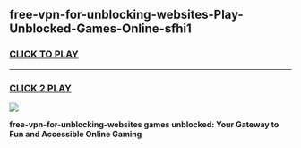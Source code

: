 
## free-vpn-for-unblocking-websites-Play-Unblocked-Games-Online-sfhi1
<h3>
<a href="https://premium76.site?title=free-vpn-for-unblocking-websites&ref=25A">CLICK TO PLAY</a></h3>
<hr>

<h3>
<a href="https://premium76.site?title=free-vpn-for-unblocking-websites&ref=25A">CLICK 2 PLAY</a>
  
</h3>

<a href="https://premium76.site?title=free-vpn-for-unblocking-websites&ref=25A"><img src="https://clearcache.store/games.png"></a>


**free-vpn-for-unblocking-websites games unblocked: Your Gateway to Fun and Accessible Online Gaming**
